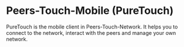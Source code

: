 # Peers-Touch-Mobile (PureTouch)

PureTouch is the mobile client in Peers-Touch-Network. It helps you to connect to the network, interact with the peers and manage your own network.

